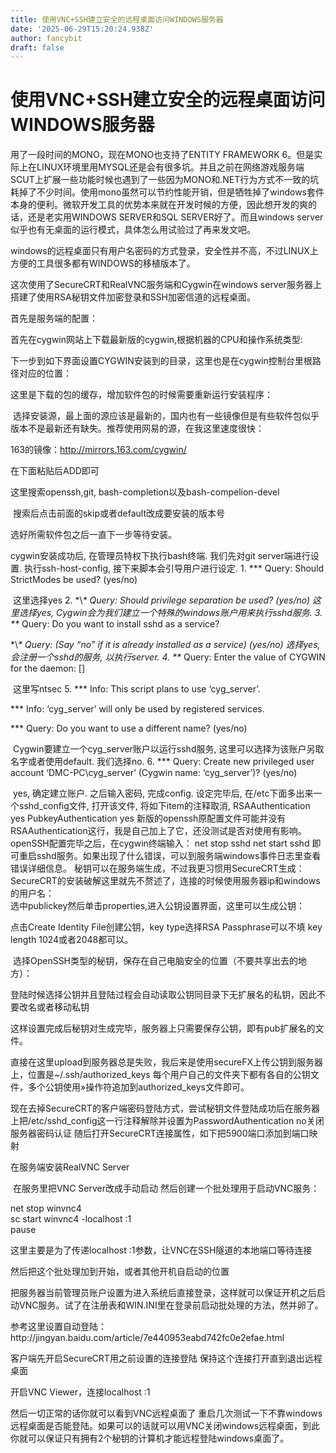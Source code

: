 ```yaml
---
title: 使用VNC+SSH建立安全的远程桌面访问WINDOWS服务器
date: '2025-06-29T15:20:24.938Z'
author: fancybit
draft: false
---
```

<div class="header"><h1 class="single-title animate__animated animate__pulse animate__faster">使用VNC+SSH建立安全的远程桌面访问WINDOWS服务器</h1></div>

<div class="content" id="content"><p>用了一段时间的MONO，现在MONO也支持了ENTITY FRAMEWORK 6。但是实际上在LINUX环境里用MYSQL还是会有很多坑。并且之前在网络游戏服务端SCUT上扩展一些功能时候也遇到了一些因为MONO和.NET行为方式不一致的坑耗掉了不少时间。使用mono虽然可以节约性能开销，但是牺牲掉了windows套件本身的便利。微软开发工具的优势本来就在开发时候的方便，因此想开发的爽的话，还是老实用WINDOWS SERVER和SQL SERVER好了。而且windows server似乎也有无桌面的运行模式，具体怎么用试验过了再来发文吧。</p><p>windows的远程桌面只有用户名密码的方式登录，安全性并不高，不过LINUX上方便的工具很多都有WINDOWS的移植版本了。</p><p>这次使用了SecureCRT和RealVNC服务端和Cygwin在windows server服务器上搭建了使用RSA秘钥文件加密登录和SSH加密信道的远程桌面。</p><p>首先是服务端的配置：</p><p>首先在cygwin网站上下载最新版的cygwin,根据机器的CPU和操作系统类型:</p><!-- raw HTML omitted --><p>下一步到如下界面设置CYGWIN安装到的目录，这里也是在cygwin控制台里根路径对应的位置：</p><!-- raw HTML omitted --><p>这里是下载的包的缓存，增加软件包的时候需要重新运行安装程序：</p><!-- raw HTML omitted --><p>&nbsp;选择安装源，最上面的源应该是最新的，国内也有一些镜像但是有些软件包似乎版本不是最新还有缺失。推荐使用网易的源，在我这里速度很快：</p><p>163的镜像：<!-- raw HTML omitted --><a href="http://mirrors.163.com/cygwin/" target="_blank" rel="external nofollow noopener noreferrer">http://mirrors.163.com/cygwin/</a><!-- raw HTML omitted --></p><p>在下面粘贴后ADD即可</p><!-- raw HTML omitted --><p></p><p>这里搜索openssh,git,&nbsp;bash-completion以及bash-compelion-devel</p><!-- raw HTML omitted --><p>&nbsp;搜索后点击前面的skip或者default改成要安装的版本号</p><p><!-- raw HTML omitted --></p><p>选好所需软件包之后一直下一步等待安装。</p><p>cygwin安装成功后, 在管理员特权下执行bash终端. 我们先对git server端进行设置. 执行ssh-host-config, 接下来脚本会引导用户进行设定. 1. *** Query: Should StrictModes be used? (yes/no)</p><p>&nbsp;这里选择yes 2. *\<em>* Query: Should privilege separation be used? (yes/no)&nbsp;这里选择yes, Cygwin会为我们建立一个特殊的windows账户用来执行sshd服务. 3. **</em> Query: Do you want to install sshd as a service?</p><p> *\<em>* Query: (Say “no” if it is already installed as a service) (yes/no)&nbsp;选择yes, 会注册一个sshd的服务, 以执行server. 4. **</em> Query: Enter the value of CYGWIN for the daemon: []</p><p>&nbsp;这里写ntsec 5. *** Info: This script plans to use ‘cyg_server’.</p><p>*** Info: ‘cyg_server’ will only be used by registered services.</p><p>*** Query: Do you want to use a different name? (yes/no)</p><p>&nbsp;Cygwin要建立一个cyg_server账户以运行sshd服务, 这里可以选择为该账户另取名字或者使用default. 我们选择no. 6. *** Query: Create new privileged user account ‘DMC-PC\cyg_server’ (Cygwin name: ‘cyg_server’)? (yes/no)</p><p>&nbsp;yes, 确定建立账户. 之后输入密码, 完成config. 设定完毕后, 在/etc下面多出来一个sshd_config文件, 打开该文件, 将如下item的注释取消, RSAAuthentication yes PubkeyAuthentication yes 新版的openssh原配置文件可能并没有RSAAuthentication这行，我是自己加上了它，还没测试是否对使用有影响。 openSSH配置完毕之后，在cygwin终端输入： net stop sshd net start sshd 即可重启sshd服务。如果出现了什么错误，可以到服务端windows事件日志里查看错误详细信息。 秘钥可以在服务端生成，不过我更习惯用SecureCRT生成： SecureCRT的安装破解这里就先不赘述了，连接的时候使用服务器ip和windows的用户名：<br><!-- raw HTML omitted --> 选中publickey然后单击properties,进入公钥设置界面，这里可以生成公钥：<br><!-- raw HTML omitted --></p><p>点击Create Identity File创建公钥，key type选择RSA Passphrase可以不填 key length 1024或者2048都可以。</p><!-- raw HTML omitted --><p>&nbsp;选择OpenSSH类型的秘钥，保存在自己电脑安全的位置（不要共享出去的地方）：</p><!-- raw HTML omitted --><p>登陆时候选择公钥并且登陆过程会自动读取公钥同目录下无扩展名的私钥，因此不要改名或者移动私钥</p><p>这样设置完成后秘钥对生成完毕，服务器上只需要保存公钥，即有pub扩展名的文件。</p><p>直接在这里upload到服务器总是失败，我后来是使用secureFX上传公钥到服务器上，位置是~/.ssh/authorized_keys 每个用户自己的文件夹下都有各自的公钥文件，多个公钥使用»操作符追加到authorized_keys文件即可。</p><p>现在去掉SecureCRT的客户端密码登陆方式，尝试秘钥文件登陆成功后在服务器上把/etc/sshd_config这一行注释解除并设置为PasswordAuthentication no关闭服务器密码认证 随后打开SecureCRT连接属性，如下把5900端口添加到端口映射<br><!-- raw HTML omitted --></p><p></p><p>在服务端安装RealVNC Server</p><p>&nbsp;在服务里把VNC Server改成手动启动 然后创建一个批处理用于启动VNC服务：</p><p>net stop winvnc4<br> sc start winvnc4 -localhost :1<br> pause</p><p></p><p>这里主要是为了传递localhost :1参数，让VNC在SSH隧道的本地端口等待连接</p><p>然后把这个批处理加到开始，或者其他开机自启动的位置</p><p>把服务器当前管理员账户设置为进入系统后直接登录，这样就可以保证开机之后启动VNC服务。试了在注册表和WIN.INI里在登录前启动批处理的方法，然并卵了。</p><p>参考这里设置自动登陆：http://jingyan.baidu.com/article/7e440953eabd742fc0e2efae.html</p><p></p><p>客户端先开启SecureCRT用之前设置的连接登陆 保持这个连接打开直到退出远程桌面</p><p>开启VNC Viewer，连接localhost :1</p><p>然后一切正常的话你就可以看到VNC远程桌面了 重启几次测试一下不靠windows远程桌面是否能登陆。如果可以的话就可以用VNC关闭windows远程桌面，到此你就可以保证只有拥有2个秘钥的计算机才能远程登陆windows桌面了。</p><!-- raw HTML omitted --></div>

